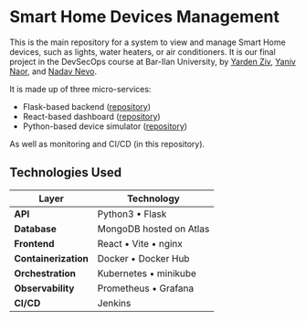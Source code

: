 # Smart Home Devices Management

This is the main repository for a system to view and manage Smart Home devices, such as lights, water heaters, or air conditioners. It is our final project in the DevSecOps course at Bar-Ilan University, by [Yarden Ziv](https://github.com/yarden-ziv), [Yaniv Naor](https://github.com/yaniv-naor), and [Nadav Nevo](https://github.com/NadavNV).

It is made up of three micro-services:

- Flask-based backend ([repository](https://github.com/NadavNV/SmartHomeBackend))
- React-based dashboard ([repository](https://github.com/NadavNV/SmartHomeDashboard))
- Python-based device simulator ([repository](https://github.com/NadavNV/SmartHomeSimulator))

As well as monitoring and CI/CD (in this repository).

## Technologies Used

| Layer                | Technology              |
| -------------------- | ----------------------- |
| **API**              | Python3 • Flask         |
| **Database**         | MongoDB hosted on Atlas |
| **Frontend**         | React • Vite • nginx    |
| **Containerization** | Docker • Docker Hub     |
| **Orchestration**    | Kubernetes • minikube   |
| **Observability**    | Prometheus • Grafana    |
| **CI/CD**            | Jenkins                 |
